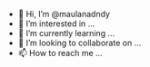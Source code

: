 - 👋 Hi, I’m @maulanadndy
- 👀 I’m interested in ...
- 🌱 I’m currently learning ...
- 💞️ I’m looking to collaborate on ...
- 📫 How to reach me ...

<!---
maulanadndy/maulanadndy is a ✨ special ✨ repository because its `README.md` (this file) appears on your GitHub profile.
You can click the Preview link to take a look at your changes.
--->
